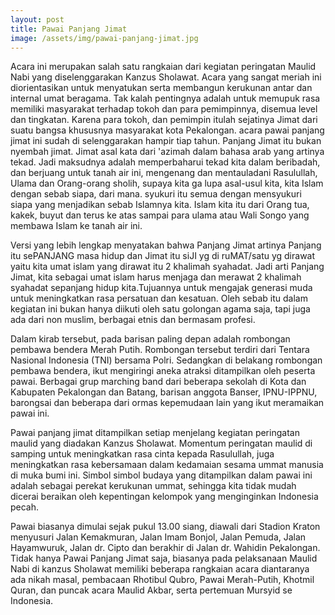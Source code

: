 ```yaml
---
layout: post
title: Pawai Panjang Jimat
image: /assets/img/pawai-panjang-jimat.jpg
---
```

Acara ini merupakan salah satu rangkaian dari kegiatan peringatan Maulid Nabi yang diselenggarakan Kanzus Sholawat. Acara yang sangat meriah ini diorientasikan untuk menyatukan serta membangun kerukunan antar dan internal umat beragama. Tak kalah pentingnya adalah untuk memupuk rasa memiliki masyarakat terhadap tokoh dan para pemimpinnya, disemua level dan tingkatan. Karena para tokoh, dan pemimpin itulah sejatinya Jimat dari suatu bangsa khususnya masyarakat kota Pekalongan. acara pawai panjang jimat ini sudah di selenggarakan hampir tiap tahun. Panjang Jimat itu bukan nyembah jimat. Jimat asal kata dari 'azimah dalam bahasa arab yang artinya tekad. Jadi maksudnya adalah memperbaharui tekad kita dalam beribadah, dan berjuang untuk tanah air ini, mengenang dan mentauladani Rasulullah, Ulama dan Orang-orang sholih, supaya kita ga lupa asal-usul kita, kita Islam dengan sebab siapa, dari mana. syukuri itu semua dengan mensyukuri siapa yang menjadikan sebab Islamnya kita. Islam kita itu dari Orang tua, kakek, buyut dan terus ke atas sampai para ulama atau Wali Songo yang membawa Islam ke tanah air ini.

Versi yang lebih lengkap menyatakan bahwa Panjang Jimat artinya Panjang itu sePANJANG masa hidup dan Jimat itu siJI yg di ruMAT/satu yg dirawat yaitu kita umat islam yang dirawat itu 2 khalimah syahadat. Jadi arti Panjang Jimat, kita sebagai umat islam harus menjaga dan merawat 2 khalimah syahadat sepanjang hidup kita.Tujuannya untuk mengajak generasi muda untuk meningkatkan rasa persatuan dan kesatuan. Oleh sebab itu dalam kegiatan ini bukan hanya diikuti oleh satu golongan agama saja, tapi juga ada dari non muslim, berbagai etnis dan bermasam profesi.

Dalam kirab tersebut, pada barisan paling depan adalah rombongan pembawa bendera Merah Putih. Rombongan tersebut terdiri dari Tentara Nasional Indonesia (TNI) bersama Polri. Sedangkan di belakang rombongan pembawa bendera, ikut mengiringi aneka atraksi ditampilkan oleh peserta pawai. Berbagai grup marching band dari beberapa sekolah di Kota dan Kabupaten Pekalongan dan Batang, barisan anggota Banser, IPNU-IPPNU, barongsai dan beberapa dari ormas kepemudaan lain yang ikut meramaikan pawai ini.

Pawai panjang jimat ditampilkan setiap menjelang kegiatan peringatan maulid yang diadakan Kanzus Sholawat. Momentum peringatan maulid di samping untuk meningkatkan rasa cinta kepada Rasulullah, juga meningkatkan rasa kebersamaan dalam kedamaian sesama ummat manusia di muka bumi ini. Simbol simbol budaya yang ditampilkan dalam pawai ini adalah sebagai perekat kerukunan ummat, sehingga kita tidak mudah dicerai beraikan oleh kepentingan kelompok yang menginginkan Indonesia pecah.

Pawai biasanya dimulai sejak pukul 13.00 siang, diawali dari Stadion Kraton menyusuri Jalan Kemakmuran, Jalan Imam Bonjol, Jalan Pemuda, Jalan Hayamwuruk, Jalan dr. Cipto dan berakhir di Jalan dr. Wahidin Pekalongan. Tidak hanya Pawai Panjang Jimat saja, biasanya pada pelaksanaan Maulid Nabi di kanzus Sholawat memiliki beberapa rangkaian acara diantaranya ada nikah masal, pembacaan Rhotibul Qubro, Pawai Merah-Putih, Khotmil Quran, dan puncak acara Maulid Akbar, serta pertemuan Mursyid se Indonesia.
